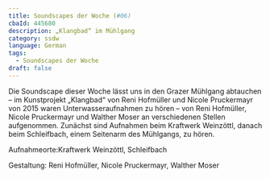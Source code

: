 ```yaml
---
title: Soundscapes der Woche (#06)
cbaId: 445680
description: „Klangbad“ im Mühlgang
category: ssdw
language: German
tags:
  - Soundscapes der Woche
draft: false
---
```

Die Soundscape dieser Woche lässt uns in den Grazer Mühlgang abtauchen – im Kunstprojekt „Klangbad“ von Reni Hofmüller und Nicole Pruckermayr von 2015 waren Unterwasseraufnahmen zu hören –  von Reni Hofmüller, Nicole Pruckermayr und Walther Moser an verschiedenen Stellen aufgenommen. Zunächst sind Aufnahmen beim Kraftwerk Weinzöttl, danach beim Schleifbach, einem Seitenarm des Mühlgangs, zu hören.

Aufnahmeorte:Kraftwerk Weinzöttl, Schleifbach

Gestaltung: Reni Hofmüller, Nicole Pruckermayr, Walther Moser

